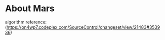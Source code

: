 About Mars
=========

algorithm reference: (https://on4wp7.codeplex.com/SourceControl/changeset/view/21483#353936)
